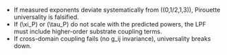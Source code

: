 * If measured exponents deviate systematically from ((0,1/2,1,3)), Pirouette universality is falsified.
* If (\xi_P) or (\tau_P) do not scale with the predicted powers, the LPF must include higher-order substrate coupling terms.
* If cross-domain coupling fails (no g_ij invariance), universality breaks down.